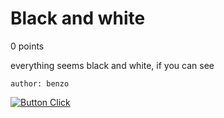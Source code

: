 # Black and white
0 points

everything seems black and white, if you can see

`author: benzo`

[![Button Click]](https://chall.ehax.tech/ehax-ctf-ehax25/black_and_white/handout.zip)

[Button Click]: https://img.shields.io/badge/Handout-37a779?style=for-the-badge
